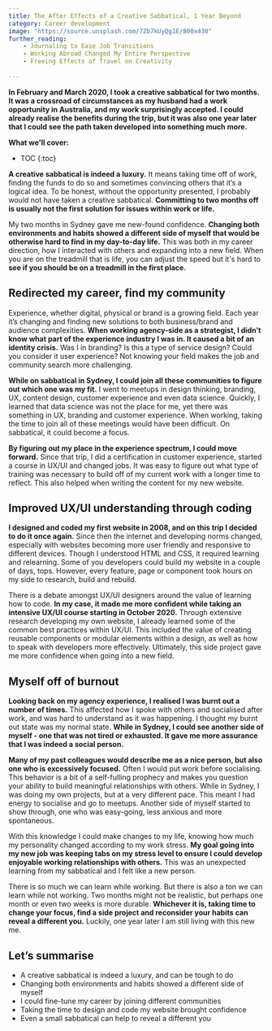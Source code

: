 ```yaml
---
title: The After Effects of a Creative Sabbatical, 1 Year Beyond
category: Career development
image: "https://source.unsplash.com/7Zb7kUyQg1E/800x430"
further_reading:
    - Journaling to Ease Job Transitions
    - Working Abroad Changed My Entire Perspective
    - Freeing Effects of Travel on Creativity
    
---
```


**In February and March 2020, I took a creative sabbatical for two months. It was a crossroad of circumstances as my husband had a work opportunity in Australia, and my work surprisingly accepted. I could already realise the benefits during the trip, but it was also one year later that I could see the path taken developed into something much more.**

**What we'll cover:**
* TOC
{:toc}

**A creative sabbatical is indeed a luxury.** It means taking time off of work, finding the funds to do so and sometimes convincing others that it’s a logical idea. To be honest, without the opportunity presented, I probably would not have taken a creative sabbatical. **Committing to two months off is usually not the first solution for issues within work or life.**

My two months in Sydney gave me new-found confidence. **Changing both environments and habits showed a different side of myself that would be otherwise hard to find in my day-to-day life.** This was both in my career direction, how I interacted with others and expanding into a new field. When you are on the treadmill that is life, you can adjust the speed but it's hard to **see if you should be on a treadmill in the first place.**

## Redirected my career, find my community

Experience, whether digital, physical or brand is a growing field. Each year it’s changing and finding new solutions to both business/brand and audience complexities. **When working agency-side as a strategist, I didn’t know what part of the experience industry I was in. It caused a bit of an identity crisis.** Was I in branding? Is this a type of service design? Could you consider it user experience? Not knowing your field makes the job and community search more challenging. 

**While on sabbatical in Sydney, I could join all these communities to figure out which one was my fit.** I went to meetups in design thinking, branding, UX, content design, customer experience and even data science. Quickly, I learned that data science was not the place for me, yet there was something in UX, branding and customer experience. When working, taking the time to join all of these meetings would have been difficult. On sabbatical, it could become a focus. 

**By figuring out my place in the experience spectrum, I could move forward.** Since that trip, I did a certification in customer experience, started a course in UX/UI and changed jobs. It was easy to figure out what type of training was necessary to build off of my current work with a longer time to reflect. This also helped when writing the content for my new website. 

## Improved UX/UI understanding through coding

**I designed and coded my first website in 2008, and on this trip I decided to do it once again.** Since then the internet and developing norms changed, especially with websites becoming more user friendly and responsive to different devices. Though I understood HTML and CSS, it required learning and relearning. Some of you developers could build my website in a couple of days, tops. However, every feature, page or component took hours on my side to research, build and rebuild. 

There is a debate amongst UX/UI designers around the value of learning how to code. **In my case, it made me more confident while taking an intensive UX/UI course starting in October 2020.** Through extensive research developing my own website, I already learned some of the common best practices within UX/UI. This included the value of creating reusable components or modular elements within a design, as well as how to speak with developers more effectively. Ultimately, this side project gave me more confidence when going into a new field. 

## Myself off of burnout

**Looking back on my agency experience, I realised I was burnt out a number of times.** This affected how I spoke with others and socialised after work, and was hard to understand as it was happening. I thought my burnt out state was my normal state. **While in Sydney, I could see another side of myself - one that was not tired or exhausted. It gave me more assurance that I was indeed a social person.**

**Many of my past colleagues would describe me as a nice person, but also one who is excessively focused.** Often I would put work before socialising. This behavior is a bit of a self-fulling prophecy and makes you question your ability to build meaningful relationships with others. While in Sydney, I was doing my own projects, but at a very different pace. This meant I had energy to socialise and go to meetups. Another side of myself started to show through, one who was easy-going, less anxious and more spontaneous.

With this knowledge I could make changes to my life, knowing how much my personality changed according to my work stress. **My goal going into my new job was keeping tabs on my stress level to ensure I could develop enjoyable working relationships with others.** This was an unexpected learning from my sabbatical and I felt like a new person. 

There is so much we can learn while working. But there is also a ton we can learn while not working. Two months might not be realistic, but perhaps one month or even two weeks is more durable. **Whichever it is, taking time to change your focus, find a side project and reconsider your habits can reveal a different you.** Luckily, one year later I am still living with this new me. 

## Let’s summarise

- A creative sabbatical is indeed a luxury, and can be tough to do
- Changing both environments and habits showed a different side of myself 
- I could fine-tune my career by joining different communities
- Taking the time to design and code my website brought confidence
- Even a small sabbatical can help to reveal a different you
